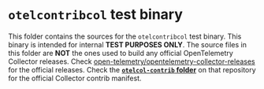 # `otelcontribcol` test binary

This folder contains the sources for the `otelcontribcol` test binary. This binary is intended for internal **TEST PURPOSES ONLY**. The source files in this folder are **NOT** the ones used to build any official OpenTelemetry Collector releases.
Check [open-telemetry/opentelemetry-collector-releases](https://github.com/open-telemetry/opentelemetry-collector-releases) for the official releases. Check the [**`otelcol-contrib` folder**](https://github.com/open-telemetry/opentelemetry-collector-releases/tree/main/distributions/otelcol-contrib) on that repository for the official Collector contrib manifest.
